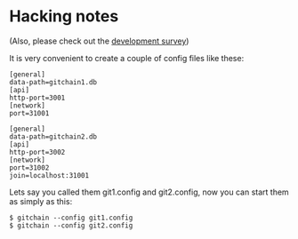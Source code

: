 Hacking notes
=============
(Also, please check out the [development survey](https://github.com/gitchain/gitchain/wiki/Development-Survey))

It is very convenient to create a couple of config files like these:

```
[general]
data-path=gitchain1.db
[api]
http-port=3001
[network]
port=31001
```

```
[general]
data-path=gitchain2.db
[api]
http-port=3002
[network]
port=31002
join=localhost:31001
```

Lets say you called them git1.config and git2.config, now you can start them as
simply as this:

```
$ gitchain --config git1.config
$ gitchain --config git2.config
```
